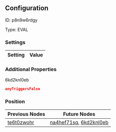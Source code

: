 # <nil>
## Configuration
ID:  p8n9w6rdgy

Type: EVAL 


### Settings
| Setting | Value  |
| :------------------------ | ---------------------------------------- |
 




### Additional Properties
6kd2knl0eb
 ```json 
anyTriggersFalse
```




### Position
| Previous Nodes | Future Nodes |
| :------------- | ------------ |
| [te6t0zwohr](./te6t0zwohr.md) | [na4hef71sq](./na4hef71sq.md), [6kd2knl0eb](./6kd2knl0eb.md) |